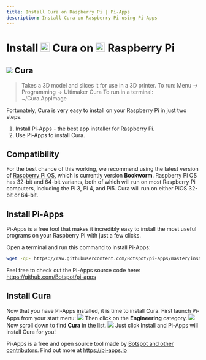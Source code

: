 ```yaml
---
title: Install Cura on Raspberry Pi | Pi-Apps
description: Install Cura on Raspberry Pi using Pi-Apps
---
```

<div class="simple-install-content content">

# Install <img src="/img/app-icons/Cura/icon-64.png" height=24> Cura on <img src=/img/other-icons/raspberrypi-icon.svg height=24> Raspberry Pi

## <img src="/img/app-icons/Cura/icon-64.png"> Cura
> Takes a 3D model and slices it for use in a 3D printer.
> To run: Menu -> Programming -> Ultimaker Cura
> To run in a terminal: ~/Cura.AppImage

Fortunately, Cura is very easy to install on your Raspberry Pi in just two steps.
1. Install Pi-Apps - the best app installer for Raspberry Pi.
2. Use Pi-Apps to install Cura.
</div>
<div class="simple-install-content content">

## Compatibility
For the best chance of this working, we recommend using the latest version of [Raspberry Pi OS](https://www.raspberrypi.com/software/), which is currently version **Bookworm**.
Raspberry Pi OS has 32-bit and 64-bit variants, both of which will run on most Raspberry Pi computers, including the Pi 3, Pi 4, and Pi5.
Cura will run on either PiOS 32-bit or 64-bit.
</div>
<div class="simple-install-content content">

## Install Pi-Apps

Pi-Apps is a free tool that makes it incredibly easy to install the most useful programs on your Raspberry Pi with just a few clicks.

Open a terminal and run this command to install Pi-Apps:
```bash
wget -qO- https://raw.githubusercontent.com/Botspot/pi-apps/master/install | bash
```
Feel free to check out the Pi-Apps source code here: https://github.com/Botspot/pi-apps
</div>
<div class="simple-install-content content">

## Install Cura

Now that you have Pi-Apps installed, it is time to install Cura.
First launch Pi-Apps from your start menu:
<img src="/img/start-menu.png">
Then click on the <b>Engineering</b> category.
<img src="/img/category-selections/Engineering.png">
Now scroll down to find <b>Cura</b> in the list.
<img src="/img/app-icons/Cura/app-selection.png">
Just click Install and Pi-Apps will install Cura for you!
</div>
<div class="simple-install-content content">

Pi-Apps is a free and open source tool made by [Botspot and other contributors](/about/#contributors). Find out more at https://pi-apps.io
</div>
